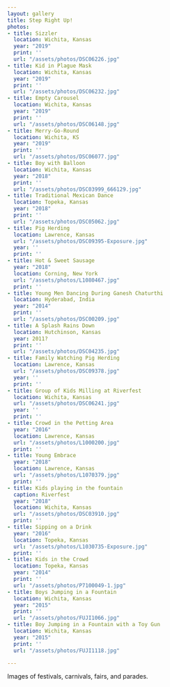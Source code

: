 ```yaml
---
layout: gallery
title: Step Right Up!
photos:
- title: Sizzler
  location: Wichita, Kansas
  year: "2019"
  print: ''
  url: "/assets/photos/DSC06226.jpg"
- title: Kid in Plague Mask
  location: Wichita, Kansas
  year: "2019"
  print: ''
  url: "/assets/photos/DSC06232.jpg"
- title: Empty Carousel
  location: Wichita, Kansas
  year: "2019"
  print: ''
  url: "/assets/photos/DSC06148.jpg"
- title: Merry-Go-Round
  location: Wichita, KS
  year: "2019"
  print: ''
  url: "/assets/photos/DSC06077.jpg"
- title: Boy with Balloon
  location: Wichita, Kansas
  year: "2018"
  print: ''
  url: "/assets/photos/DSC03999_666129.jpg"
- title: Traditional Mexican Dance
  location: Topeka, Kansas
  year: "2018"
  print: ''
  url: "/assets/photos/DSC05062.jpg"
- title: Pig Herding
  location: Lawrence, Kansas
  url: "/assets/photos/DSC09395-Exposure.jpg"
  year: ''
  print: ''
- title: Hot & Sweet Sausage
  year: "2018"
  location: Corning, New York
  url: "/assets/photos/L1080467.jpg"
  print: ''
- title: Young Men Dancing During Ganesh Chaturthi
  location: Hyderabad, India
  year: "2014"
  print: ''
  url: "/assets/photos/DSC00209.jpg"
- title: A Splash Rains Down
  location: Hutchinson, Kansas
  year: 2011?
  print: ''
  url: "/assets/photos/DSC04235.jpg"
- title: Family Watching Pig Herding
  location: Lawrence, Kansas
  url: "/assets/photos/DSC09378.jpg"
  year: ''
  print: ''
- title: Group of Kids Milling at Riverfest
  location: Wichita, Kansas
  url: "/assets/photos/DSC06241.jpg"
  year: ''
  print: ''
- title: Crowd in the Petting Area
  year: "2016"
  location: Lawrence, Kansas
  url: "/assets/photos/L1000200.jpg"
  print: ''
- title: Young Embrace
  year: "2018"
  location: Lawrence, Kansas
  url: "/assets/photos/L1070379.jpg"
  print: ''
- title: Kids playing in the fountain
  caption: Riverfest
  year: "2018"
  location: Wichita, Kansas
  url: "/assets/photos/DSC03910.jpg"
  print: ''
- title: Sipping on a Drink
  year: "2016"
  location: Topeka, Kansas
  url: "/assets/photos/L1030735-Exposure.jpg"
  print: ''
- title: Kids in the Crowd
  location: Topeka, Kansas
  year: "2014"
  print: ''
  url: "/assets/photos/P7100049-1.jpg"
- title: Boys Jumping in a Fountain
  location: Wichita, Kansas
  year: "2015"
  print: ''
  url: "/assets/photos/FUJI1066.jpg"
- title: Boy Jumping in a Fountain with a Toy Gun
  location: Wichita, Kansas
  year: "2015"
  print: ''
  url: "/assets/photos/FUJI1118.jpg"

---
```

Images of festivals, carnivals, fairs, and parades.